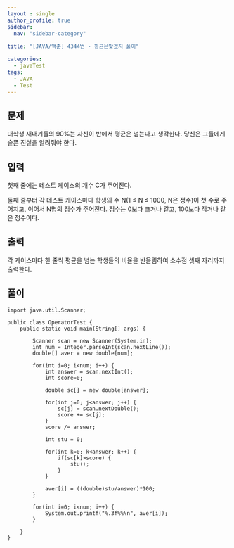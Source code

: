```yaml
---
layout : single
author_profile: true
sidebar: 
  nav: "sidebar-category"
  
title: "[JAVA/백준] 4344번 - 평균은맞겠지 풀이"

categories:
  - javaTest
tags:
  - JAVA
  - Test
---
```



## 문제

대학생 새내기들의 90%는 자신이 반에서 평균은 넘는다고 생각한다. 당신은 그들에게 슬픈 진실을 알려줘야 한다.

## 입력

첫째 줄에는 테스트 케이스의 개수 C가 주어진다.

둘째 줄부터 각 테스트 케이스마다 학생의 수 N(1 ≤ N ≤ 1000, N은 정수)이 첫 수로 주어지고, 이어서 N명의 점수가 주어진다. 점수는 0보다 크거나 같고, 100보다 작거나 같은 정수이다.

## 출력

각 케이스마다 한 줄씩 평균을 넘는 학생들의 비율을 반올림하여 소수점 셋째 자리까지 출력한다.

## 풀이
~~~
import java.util.Scanner;

public class OperatorTest {
	public static void main(String[] args) {
			
		Scanner scan = new Scanner(System.in);
		int num = Integer.parseInt(scan.nextLine());
		double[] aver = new double[num];
		
		for(int i=0; i<num; i++) {
			int answer = scan.nextInt();
			int score=0;
			
			double sc[] = new double[answer];
					
			for(int j=0; j<answer; j++) {
				sc[j] = scan.nextDouble();
				score += sc[j];
			}			
			score /= answer;
			
			int stu = 0;
			
			for(int k=0; k<answer; k++) {
				if(sc[k]>score) {
					stu++;
				}
			}
			
			aver[i] = ((double)stu/answer)*100;
		}
		
		for(int i=0; i<num; i++) {
			System.out.printf("%.3f%%\n", aver[i]);
		}
		
	}
}
~~~
